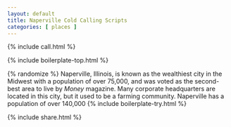 ```yaml
---
layout: default
title: Naperville Cold Calling Scripts
categories: [ places ]
---
```


{% include call.html %}



{% include boilerplate-top.html %}

{% randomize %}
Naperville, Illinois, is known as the wealthiest city in the Midwest with a population of over 75,000, and was voted as the second-best area to live by <i>Money</i> magazine. Many corporate headquarters are located in this city, but it used to be a farming community. Naperville has a population of over 140,000
{% include boilerplate-try.html %}

{% include share.html %}
